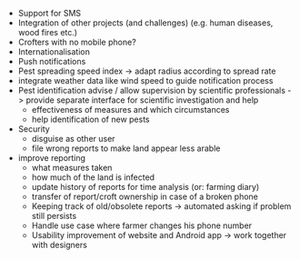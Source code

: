 - Support for SMS
- Integration of other projects (and challenges) (e.g. human diseases, wood fires etc.)
- Crofters with no mobile phone?
- Internationalisation
- Push notifications
- Pest spreading speed index -> adapt radius according to spread rate
- integrate weather data like wind speed to guide notification process
- Pest identification advise / allow supervision by scientific professionals
  -> provide separate interface for scientific investigation and help
     * effectiveness of measures and which circumstances
     * help identification of new pests
- Security
  - disguise as other user
  - file wrong reports to make land appear less arable
- improve reporting
  - what measures taken
  - how much of the land is infected
  - update history of reports for time analysis (or: farming diary)
  - transfer of report/croft ownership in case of a broken phone
  - Keeping track of old/obsolete reports -> automated asking if problem still persists
  - Handle use case where farmer changes his phone number
  - Usability improvement of website and Android app -> work together with designers
